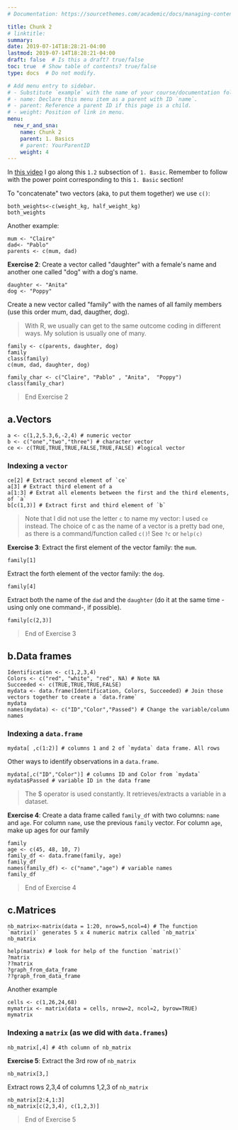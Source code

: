 ```yaml
---
# Documentation: https://sourcethemes.com/academic/docs/managing-content/

title: Chunk 2
# linktitle: 
summary:
date: 2019-07-14T18:28:21-04:00
lastmod: 2019-07-14T18:28:21-04:00
draft: false  # Is this a draft? true/false
toc: true  # Show table of contents? true/false
type: docs  # Do not modify.

# Add menu entry to sidebar.
# - Substitute `example` with the name of your course/documentation folder.
# - name: Declare this menu item as a parent with ID `name`.
# - parent: Reference a parent ID if this page is a child.
# - weight: Position of link in menu.
menu:
  new_r_and_sna:
    name: Chunk 2
    parent: 1. Basics 
    # parent: YourParentID
    weight: 4
---
```



In [this video](https://youtu.be/l7jsiDXV4yI) I go along this `1.2` subsection of `1. Basic`.
Remember to follow with the power point corresponding to this `1. Basic` section!

To "concatenate" two vectors (aka, to put them together) we use `c()`:
```{r, echo = TRUE}
both_weights<-c(weight_kg, half_weight_kg)
both_weights
```

Another example:
```{r, echo = TRUE}
mum <- "Claire"
dad<- "Pablo"
parents <- c(mum, dad)
```

**Exercise 2**: Create a vector called "daughter" with a female's name and another one called "dog" with a dog's name.

```{r, echo = TRUE}
daughter <- "Anita"
dog <- "Poppy"
```

Create a new vector called "family" with the names of all family members (use this order mum, dad, daugther, dog). 
> With R, we usually can get to the same outcome coding in different ways. My solution is usually one of many.

```{r, echo = TRUE}
family <- c(parents, daughter, dog)
family
class(family)
c(mum, dad, daughter, dog)

family_char <- c("Claire", "Pablo" , "Anita",  "Poppy")
class(family_char)
```
> End Exercise 2

## a.Vectors
```{r, echo = TRUE}
a <- c(1,2,5.3,6,-2,4) # numeric vector
b <- c("one","two","three") # character vector
ce <- c(TRUE,TRUE,TRUE,FALSE,TRUE,FALSE) #logical vector
```

### Indexing a `vector`
```{r, echo = TRUE}
ce[2] # Extract second element of `ce`
a[3] # Extract third element of a
a[1:3] # Extrat all elements between the first and the third elements, of `a`
b[c(1,3)] # Extract first and third element of `b`
```

> Note that I did not use the letter `c` to name my vector: I used `ce` instead. The choice of c as the name of a vector is a pretty bad one, as there is a command/function called `c()`! See `?c` or `help(c)`

**Exercise 3**: Extract the first element of the vector family: the `mum`.
```{r, echo = TRUE}
family[1]
```

Extract the forth element of the vector family: the `dog`.
```{r, echo = TRUE}
family[4]
```

Extract both the name of the `dad` and the `daughter` (do it at the same time -using only one command-, if possible).
```{r, echo = TRUE}
family[c(2,3)]
```
> End of Exercise 3


## b.Data frames
```{r, echo = TRUE}
Identification <- c(1,2,3,4)
Colors <- c("red", "white", "red", NA) # Note NA
Succeeded <- c(TRUE,TRUE,TRUE,FALSE)
mydata <- data.frame(Identification, Colors, Succeeded) # Join those vectors together to create a `data.frame`
mydata
names(mydata) <- c("ID","Color","Passed") # Change the variable/column names
```

### Indexing a `data.frame`
```{r, echo = TRUE}
mydata[ ,c(1:2)] # columns 1 and 2 of `mydata` data frame. All rows
```

Other ways to identify observations in a `data.frame`.
```{r, echo = TRUE}
mydata[,c("ID","Color")] # columns ID and Color from `mydata`
mydata$Passed # variable ID in the data frame
```
> The $ operator is used constantly. It retrieves/extracts a variable in a dataset.

**Exercise 4**: Create a data frame called `family_df` with two columns: `name` and `age`. For column `name`, use the previous `family` vector. For column `age`, make up ages for our family
```{r, echo = TRUE}
family
age <- c(45, 48, 10, 7)
family_df <- data.frame(family, age)
family_df
names(family_df) <- c("name","age") # variable names 
family_df
```
> End of Exercise 4

## c.Matrices
```{r, echo = TRUE}
nb_matrix<-matrix(data = 1:20, nrow=5,ncol=4) # The function `matrix()` generates 5 x 4 numeric matrix called `nb_matrix`
nb_matrix

help(matrix) # look for help of the function `matrix()`
?matrix
??matrix
?graph_from_data_frame
??graph_from_data_frame
```

Another example
```{r, echo = TRUE}
cells <- c(1,26,24,68)
mymatrix <- matrix(data = cells, nrow=2, ncol=2, byrow=TRUE)
mymatrix
```

### Indexing a `matrix` (as we did with `data.frames`)
```{r, echo = TRUE}
nb_matrix[,4] # 4th column of nb_matrix
```

**Exercise 5**: Extract the 3rd row of `nb_matrix` 
```{r, echo = TRUE}
nb_matrix[3,]
```

Extract rows 2,3,4 of columns 1,2,3 of `nb_matrix` 
```{r, echo = TRUE}
nb_matrix[2:4,1:3]
nb_matrix[c(2,3,4), c(1,2,3)]
```
> End of Exercise 5
